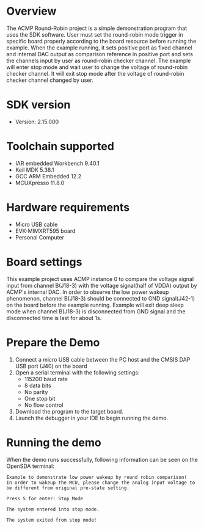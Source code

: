 Overview
========
The ACMP Round-Robin project is a simple demonstration program that uses the SDK software. User
must set the round-robin mode trigger in specific board properly according to the board resource
before running the example. When the example running, it sets positive port as fixed channel and
internal DAC output as comparison reference in positive port and sets the channels input by user
as round-robin checker channel. The example will enter stop mode and wait user to change the voltage
of round-robin checker channel. It will exit stop mode after the voltage of round-robin checker
channel changed by user.


SDK version
===========
- Version: 2.15.000

Toolchain supported
===================
- IAR embedded Workbench  9.40.1
- Keil MDK  5.38.1
- GCC ARM Embedded  12.2
- MCUXpresso  11.8.0

Hardware requirements
=====================
- Micro USB cable
- EVK-MIMXRT595 board
- Personal Computer

Board settings
==============
This example project uses ACMP instance 0 to compare the voltage signal input from channel B(J18-3)
with the voltage signal(half of VDDA) output by ACMP's internal DAC. In order to observe the low
power wakeup phenomenon, channel B(J18-3) should be connected to GND signal(J42-1) on the board before
the example running. Example will exit deep sleep mode when channel B(J18-3) is disconnected from GND signal
and the disconnected time is last for about 1s.

Prepare the Demo
================
1.  Connect a micro USB cable between the PC host and the CMSIS DAP USB port (J40) on the board
2.  Open a serial terminal with the following settings:
    - 115200 baud rate
    - 8 data bits
    - No parity
    - One stop bit
    - No flow control
3.  Download the program to the target board.
4.  Launch the debugger in your IDE to begin running the demo.

Running the demo
================
When the demo runs successfully, following information can be seen on the OpenSDA terminal:

~~~~~~~~~~~~~~~~~~~~~~~~~~~~~
Example to demonstrate low power wakeup by round robin comparison!
In order to wakeup the MCU, please change the analog input voltage to be different from original pre-state setting.

Press S for enter: Stop Mode

The system entered into stop mode.

The system exited from stop mode!

~~~~~~~~~~~~~~~~~~~~~~~~~~~~~
